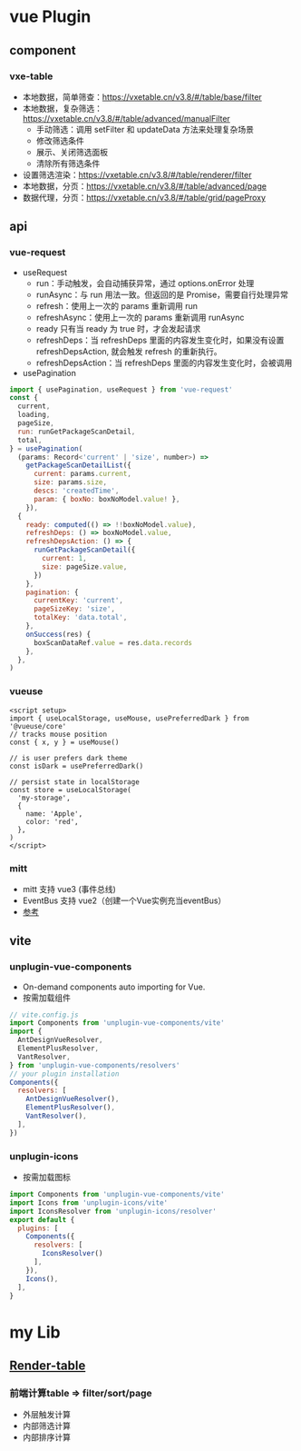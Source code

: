 # vue Plugin
## component
### vxe-table
- 本地数据，简单筛查：https://vxetable.cn/v3.8/#/table/base/filter
- 本地数据，复杂筛选：https://vxetable.cn/v3.8/#/table/advanced/manualFilter
  - 手动筛选：调用 setFilter 和 updateData 方法来处理复杂场景
  - 修改筛选条件
  - 展示、关闭筛选面板
  - 清除所有筛选条件
- 设置筛选渲染：https://vxetable.cn/v3.8/#/table/renderer/filter
- 本地数据，分页：https://vxetable.cn/v3.8/#/table/advanced/page
- 数据代理，分页：https://vxetable.cn/v3.8/#/table/grid/pageProxy

## api
### vue-request
- useRequest
  - run：手动触发，会自动捕获异常，通过 options.onError 处理
  - runAsync：与 run 用法一致。但返回的是 Promise，需要自行处理异常
  - refresh：使用上一次的 params 重新调用 run
  - refreshAsync：使用上一次的 params 重新调用 runAsync
  - ready 只有当 ready 为 true 时，才会发起请求
  - refreshDeps：当 refreshDeps 里面的内容发生变化时，如果没有设置 refreshDepsAction, 就会触发 refresh 的重新执行。
  - refreshDepsAction：当 refreshDeps 里面的内容发生变化时，会被调用
- usePagination
```js
import { usePagination, useRequest } from 'vue-request'
const {
  current,
  loading,
  pageSize,
  run: runGetPackageScanDetail,
  total,
} = usePagination(
  (params: Record<'current' | 'size', number>) =>
    getPackageScanDetailList({
      current: params.current,
      size: params.size,
      descs: 'createdTime',
      param: { boxNo: boxNoModel.value! },
    }),
  {
    ready: computed(() => !!boxNoModel.value),
    refreshDeps: () => boxNoModel.value,
    refreshDepsAction: () => {
      runGetPackageScanDetail({
        current: 1,
        size: pageSize.value,
      })
    },
    pagination: {
      currentKey: 'current',
      pageSizeKey: 'size',
      totalKey: 'data.total',
    },
    onSuccess(res) {
      boxScanDataRef.value = res.data.records
    },
  },
)
```
### vueuse
```vue
<script setup>
import { useLocalStorage, useMouse, usePreferredDark } from '@vueuse/core'
// tracks mouse position
const { x, y } = useMouse()

// is user prefers dark theme
const isDark = usePreferredDark()

// persist state in localStorage
const store = useLocalStorage(
  'my-storage',
  {
    name: 'Apple',
    color: 'red',
  },
)
</script>
```
### mitt
- mitt 支持 vue3 (事件总线)
- EventBus 支持 vue2（创建一个Vue实例充当eventBus）
- [参考](https://juejin.cn/post/6973106775755063333)

## vite
### unplugin-vue-components 
- On-demand components auto importing for Vue.
- 按需加载组件
```js
// vite.config.js
import Components from 'unplugin-vue-components/vite'
import {
  AntDesignVueResolver,
  ElementPlusResolver,
  VantResolver,
} from 'unplugin-vue-components/resolvers'
// your plugin installation
Components({
  resolvers: [
    AntDesignVueResolver(),
    ElementPlusResolver(),
    VantResolver(),
  ],
})
```
### unplugin-icons
- 按需加载图标
```js
import Components from 'unplugin-vue-components/vite'
import Icons from 'unplugin-icons/vite'
import IconsResolver from 'unplugin-icons/resolver'
export default {
  plugins: [
    Components({
      resolvers: [
        IconsResolver()
      ],
    }),
    Icons(),
  ],
}
```

# my Lib

## [Render-table](./render-table/index.md)
### 前端计算table => filter/sort/page
- 外层触发计算
- 内部筛选计算
- 内部排序计算
